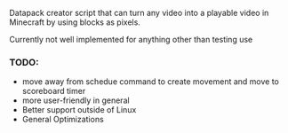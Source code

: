 Datapack creator script that can turn any video into a playable video in Minecraft by using blocks as pixels.

Currently not well implemented for anything other than testing use

### TODO:
- move away from schedue command to create movement and move to scoreboard timer
- more user-friendly in general
- Better support outside of Linux
- General Optimizations
